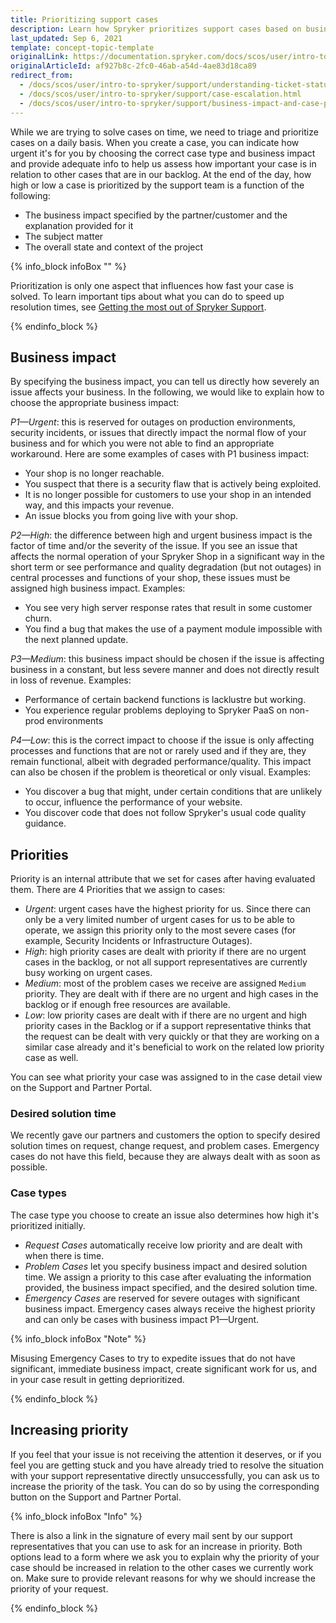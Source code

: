 ```yaml
---
title: Prioritizing support cases
description: Learn how Spryker prioritizes support cases based on business impact and urgency to ensure timely assistance and effective solutions for critical issues.
last_updated: Sep 6, 2021
template: concept-topic-template
originalLink: https://documentation.spryker.com/docs/scos/user/intro-to-spryker/support/understanding-ticket-status.html#how-are-bug-tickets-prioritized
originalArticleId: af927b8c-2fc0-46ab-a54d-4ae83d18ca89
redirect_from:
  - /docs/scos/user/intro-to-spryker/support/understanding-ticket-status.html#how-are-bug-tickets-prioritized
  - /docs/scos/user/intro-to-spryker/support/case-escalation.html
  - /docs/scos/user/intro-to-spryker/support/business-impact-and-case-priorities.html
---
```



While we are trying to solve cases on time, we need to triage and prioritize cases on a daily basis. When you create a case, you can indicate how urgent it's for you by choosing the correct case type and business impact and provide adequate info to help us assess how important your case is in relation to other cases that are in our backlog. At the end of the day, how high or low a case is prioritized by the support team is a function of the following:
* The business impact specified by the partner/customer and the explanation provided for it
* The subject matter
* The overall state and context of the project

{% info_block infoBox "" %}

Prioritization is only one aspect that influences how fast your case is solved. To learn important tips about what you can do to speed up resolution times, see [Getting the most out of Spryker Support](/docs/about/all/support/getting-the-most-out-of-spryker-support.html).

{% endinfo_block %}

## Business impact

By specifying the business impact, you can tell us directly how severely an issue affects your business. In the following, we would like to explain how to choose the appropriate business impact:

*P1—Urgent*: this is reserved for outages on production environments, security incidents, or issues that directly impact the normal flow of your business and for which you were not able to find an appropriate workaround.
Here are some examples of cases with P1 business impact:
* Your shop is no longer reachable.
* You suspect that there is a security flaw that is actively being exploited.
* It is no longer possible for customers to use your shop in an intended way, and this impacts your revenue.
* An issue blocks you from going live with your shop.

*P2—High*: the difference between high and urgent business impact is the factor of time and/or the severity of the issue. If you see an issue that affects the normal operation of your Spryker Shop in a significant way in the short term or see performance and quality degradation (but not outages) in central processes and functions of your shop, these issues must be assigned high business impact. Examples:
* You see very high server response rates that result in some customer churn.
* You find a bug that makes the use of a payment module impossible with the next planned update.

*P3—Medium*: this business impact should be chosen if the issue is affecting business in a constant, but less severe manner and does not directly result in loss of revenue. Examples:
* Performance of certain backend functions is lacklustre but working.
* You experience regular problems deploying to Spryker PaaS on non-prod environments

*P4—Low*: this is the correct impact to choose if the issue is only affecting processes and functions that are not or rarely used and if they are, they remain functional, albeit with degraded performance/quality. This impact can also be chosen if the problem is theoretical or only visual. Examples:
* You discover a bug that might, under certain conditions that are unlikely to occur, influence the performance of your website.
* You discover code that does not follow Spryker's usual code quality guidance.

## Priorities
Priority is an internal attribute that we set for cases after having evaluated them. There are 4 Priorities that we assign to cases:
* *Urgent*: urgent cases have the highest priority for us. Since there can only be a very limited number of urgent cases for us to be able to operate, we assign this priority only to the most severe cases (for example, Security Incidents or Infrastructure Outages).
* *High*: high priority cases are dealt with priority if there are no urgent cases in the backlog, or not all support representatives are currently busy working on urgent cases.
* *Medium*: most of the problem cases we receive are assigned `Medium` priority. They are dealt with if there are no urgent and high cases in the backlog or if enough free resources are available.
* *Low*: low priority cases are dealt with if there are no urgent and high priority cases in the Backlog or if a support representative thinks that the request can be dealt with very quickly or that they are working on a similar case already and it's beneficial to work on the related low priority case as well.

You can see what priority your case was assigned to in the case detail view on the Support and Partner Portal.

<!--

![image.png](https://cdn.document360.io/9fafa0d5-d76f-40c5-8b02-ab9515d3e879/Images/Documentation/image%28166%29.png)

-->

### Desired solution time
We recently gave our partners and customers the option to specify desired solution times on request, change request, and problem cases. Emergency cases do not have this field, because they are always dealt with as soon as possible.

### Case types
The case type you choose to create an issue also determines how high it's prioritized initially.
* *Request Cases* automatically receive low priority and are dealt with when there is time.
* *Problem Cases* let you specify business impact and desired solution time. We assign a priority to this case after evaluating the information provided, the business impact specified, and the desired solution time.
* *Emergency Cases* are reserved for severe outages with significant business impact. Emergency cases always receive the highest priority and can only be cases with business impact P1—Urgent.

{% info_block infoBox "Note" %}

Misusing Emergency Cases to try to expedite issues that do not have significant, immediate business impact, create significant work for us, and in your case result in getting deprioritized.

{% endinfo_block %}


## Increasing priority
If you feel that your issue is not receiving the attention it deserves, or if you feel you are getting stuck and you have already tried to resolve the situation with your support representative directly unsuccessfully, you can ask us to increase the priority of the task. You can do so by using the corresponding button on the Support and Partner Portal.

<!--
![image.png](https://cdn.document360.io/9fafa0d5-d76f-40c5-8b02-ab9515d3e879/Images/Documentation/image%28165%29.png)
-->

{% info_block infoBox "Info" %}

There is also a link in the signature of every mail sent by our support representatives that you can use to ask for an increase in priority.
Both options lead to a form where we ask you to explain why the priority of your case should be increased in relation to the other cases we currently work on. Make sure to provide relevant reasons for why we should increase the priority of your request.

{% endinfo_block %}
